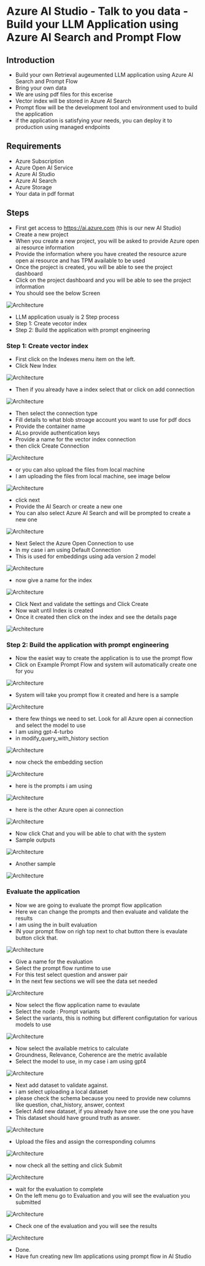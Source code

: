 # Azure AI Studio - Talk to you data - Build your LLM Application using Azure AI Search and Prompt Flow

## Introduction

- Build your own Retrieval augeumented LLM application using Azure AI Search and Prompt Flow
- Bring your own data
- We are using pdf files for this excerise
- Vector index will be stored in Azure AI Search
- Prompt flow will be the development tool and environment used to build the application
- if the application is satisfying your needs, you can deploy it to production using managed endpoints

## Requirements

- Azure Subscription
- Azure Open AI Service
- Azure AI Studio
- Azure AI Search
- Azure Storage
- Your data in pdf format

## Steps

- First get access to https://ai.azure.com (this is our new AI Studio)
- Create a new project
- When you create a new project, you will be asked to provide Azure open ai resource information
- Provide the information where you have created the resource azure open ai resource and has TPM available to be used
- Once the project is created, you will be able to see the project dashboard
- Click on the project dashboard and you will be able to see the project information
- You should see the below Screen

![Architecture](https://github.com/balakreshnan/Samples2023/blob/main/AIStudio/images/cogsearchragprompt1.jpg "Architecture")

- LLM application usualy is 2 Step process
- Step 1: Create vecotor index
- Step 2: Build the application with prompt engineering

### Step 1: Create vector index

- First click on the Indexes menu item on the left.
- Click New Index

![Architecture](https://github.com/balakreshnan/Samples2023/blob/main/AIStudio/images/cogsearchragprompt2.jpg "Architecture")

- Then if you already have a index select that or click on add connection

![Architecture](https://github.com/balakreshnan/Samples2023/blob/main/AIStudio/images/cogsearchragprompt3.jpg "Architecture")

- Then select the connection type
- Fill details to what blob stroage account you want to use for pdf docs
- Provide the container name
- ALso provide authentication keys
- Provide a name for the vector index connection
- then click Create Connection

![Architecture](https://github.com/balakreshnan/Samples2023/blob/main/AIStudio/images/cogsearchragprompt4.jpg "Architecture")

- or you can also upload the files from local machine
- I am uploading the files from local machine, see image below

![Architecture](https://github.com/balakreshnan/Samples2023/blob/main/AIStudio/images/cogsearchragprompt5.jpg "Architecture")

- click next
- Provide the AI Search or create a new one
- You can also select Azure AI Search and will be prompted to create a new one

![Architecture](https://github.com/balakreshnan/Samples2023/blob/main/AIStudio/images/cogsearchragprompt6.jpg "Architecture")

- Next Select the Azure Open Connection to use
- In my case i am using Default Connection
- This is used for embeddings using ada version 2 model

![Architecture](https://github.com/balakreshnan/Samples2023/blob/main/AIStudio/images/cogsearchragprompt7.jpg "Architecture")

- now give a name for the index

![Architecture](https://github.com/balakreshnan/Samples2023/blob/main/AIStudio/images/cogsearchragprompt8.jpg "Architecture")

- Click Next and validate the settings and Click Create
- Now wait until Index is created
- Once it created then click on the index and see the details page

![Architecture](https://github.com/balakreshnan/Samples2023/blob/main/AIStudio/images/cogsearchragprompt9.jpg "Architecture")

### Step 2: Build the application with prompt engineering

- Now the easiet way to create the application is to use the prompt flow
- Click on Example Prompt Flow and system will automatically create one for you

![Architecture](https://github.com/balakreshnan/Samples2023/blob/main/AIStudio/images/cogsearchragprompt10.jpg "Architecture")

- System will take you prompt flow it created and here is a sample

![Architecture](https://github.com/balakreshnan/Samples2023/blob/main/AIStudio/images/cogsearchragprompt11.jpg "Architecture")

- there few things we need to set. Look for all Azure open ai connection and select the model to use
- I am using gpt-4-turbo
- in modify_query_with_history section

![Architecture](https://github.com/balakreshnan/Samples2023/blob/main/AIStudio/images/cogsearchragprompt12.jpg "Architecture")

- now check the embedding section

![Architecture](https://github.com/balakreshnan/Samples2023/blob/main/AIStudio/images/cogsearchragprompt13.jpg "Architecture")

- here is the prompts i am using

![Architecture](https://github.com/balakreshnan/Samples2023/blob/main/AIStudio/images/cogsearchragprompt14.jpg "Architecture")

- here is the other Azure open ai connection

![Architecture](https://github.com/balakreshnan/Samples2023/blob/main/AIStudio/images/cogsearchragprompt15.jpg "Architecture")

- Now click Chat and you will be able to chat with the system
- Sample outputs

![Architecture](https://github.com/balakreshnan/Samples2023/blob/main/AIStudio/images/cogsearchragprompt16.jpg "Architecture")

- Another sample

![Architecture](https://github.com/balakreshnan/Samples2023/blob/main/AIStudio/images/cogsearchragprompt17.jpg "Architecture")

### Evaluate the application

- Now we are going to evaluate the prompt flow application
- Here we can change the prompts and then evaluate and validate the results
- I am using the in built evaluation
- IN your prompt flow on righ top next to chat button there is evaulate button click that.

![Architecture](https://github.com/balakreshnan/Samples2023/blob/main/AIStudio/images/cogsearchragprompt18.jpg "Architecture")

- Give a name for the evaluation
- Select the prompt flow runtime to use
- For this test select question and answer pair
- In the next few sections we will see the data set needed
  
![Architecture](https://github.com/balakreshnan/Samples2023/blob/main/AIStudio/images/cogsearchragprompt19.jpg "Architecture")

- Now select the flow application name to evaulate
- Select the node : Prompt variants
- Select the variants, this is nothing but different configutation for various models to use

![Architecture](https://github.com/balakreshnan/Samples2023/blob/main/AIStudio/images/cogsearchragprompt20.jpg "Architecture")

- Now select the available metrics to calculate
- Groundness, Relevance, Coherence are the metric available
- Select the model to use, in my case i am using gpt4

![Architecture](https://github.com/balakreshnan/Samples2023/blob/main/AIStudio/images/cogsearchragprompt21.jpg "Architecture")

- Next add dataset to validate against.
- i am select uploading a local dataset
- please check the schema because you need to provide new columns like question, chat_history, answer, context
- Select Add new dataset, if you already have one use the one you have
- This dataset should have ground truth as answer.

![Architecture](https://github.com/balakreshnan/Samples2023/blob/main/AIStudio/images/cogsearchragprompt22.jpg "Architecture")

- Upload the files and assign the corresponding columns

![Architecture](https://github.com/balakreshnan/Samples2023/blob/main/AIStudio/images/cogsearchragprompt23.jpg "Architecture")

- now check all the setting and click Submit

![Architecture](https://github.com/balakreshnan/Samples2023/blob/main/AIStudio/images/cogsearchragprompt24.jpg "Architecture")

- wait for the evaluation to complete
- On the left menu go to Evaluation and you will see the evaluation you submitted

![Architecture](https://github.com/balakreshnan/Samples2023/blob/main/AIStudio/images/cogsearchragprompt25.jpg "Architecture")

- Check one of the evaluation and you will see the results

![Architecture](https://github.com/balakreshnan/Samples2023/blob/main/AIStudio/images/cogsearchragprompt26.jpg "Architecture")

- Done.
- Have fun creating new llm applications using prompt flow in AI Studio